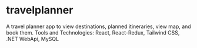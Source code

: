 # travelplanner
A travel planner app to view destinations, planned itineraries, view map, and book them. Tools and Technologies: React, React-Redux, Tailwind CSS, .NET WebApi, MySQL 
